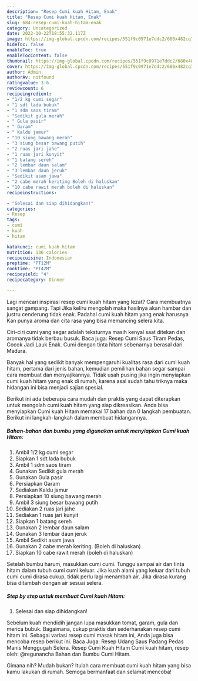 ```yaml
---
description: "Resep Cumi kuah Hitam, Enak"
title: "Resep Cumi kuah Hitam, Enak"
slug: 684-resep-cumi-kuah-hitam-enak
category: Uncategorized
date: 2022-10-22T18:55:32.117Z
image: https://img-global.cpcdn.com/recipes/551f9c0971e7ddc2/680x482cq70/cumi-kuah-hitam-foto-resep-utama.jpg
hideToc: false
enableToc: true
enableTocContent: false
thumbnail: https://img-global.cpcdn.com/recipes/551f9c0971e7ddc2/680x482cq70/cumi-kuah-hitam-foto-resep-utama.jpg
cover: https://img-global.cpcdn.com/recipes/551f9c0971e7ddc2/680x482cq70/cumi-kuah-hitam-foto-resep-utama.jpg
author: Admin
authorAv: notfound
ratingvalue: 3.6
reviewcount: 6
recipeingredient:
- "1/2 kg cumi segar"
- "1 sdt lada bubuk"
- "1 sdm saos tiram"
- "Sedikit gula merah"
- " Gula pasir"
- " Garam"
- " Kaldu jamur"
- "10 siung bawang merah"
- "3 siung besar bawang putih"
- "2 ruas jari jahe"
- "1 ruas jari kunyit"
- "1 batang sereh"
- "2 lembar daun salam"
- "3 lembar daun jeruk"
- "Sedikit asam jawa"
- "2 cabe merah keriting Boleh di haluskan"
- "10 cabe rawit merah boleh di haluskan"
recipeinstructions:

- "Selesai dan siap dihidangkan!"
categories:
- Resep
tags:
- cumi
- kuah
- hitam

katakunci: cumi kuah hitam 
nutrition: 136 calories
recipecuisine: Indonesian
preptime: "PT12M"
cooktime: "PT42M"
recipeyield: "4"
recipecategory: Dinner

---
```



Lagi mencari inspirasi resep cumi kuah hitam yang lezat? Cara membuatnya sangat gampang. Tapi Jika keliru mengolah maka hasilnya akan hambar dan justru cenderung tidak enak. Padahal cumi kuah hitam yang enak harusnya Kan punya aroma dan cita rasa yang bisa memancing selera kita.


Ciri-ciri cumi yang segar adalah teksturnya masih kenyal saat ditekan dan aromanya tidak berbau busuk. Baca juga: Resep Cumi Saus Tiram Pedas, Cocok Jadi Lauk Enak. Cumi dengan tinta hitam sebenarnya berasal dari Madura.

Banyak hal yang sedikit banyak mempengaruhi kualitas rasa dari cumi kuah hitam, pertama dari jenis bahan, kemudian pemilihan bahan segar sampai cara membuat dan menyajikannya. Tidak usah pusing jika ingin menyiapkan cumi kuah hitam yang enak di rumah, karena asal sudah tahu triknya maka hidangan ini bisa menjadi sajian spesial.


Berikut ini ada beberapa cara mudah dan praktis yang dapat diterapkan untuk mengolah cumi kuah hitam yang siap dikreasikan. Anda bisa menyiapkan Cumi kuah Hitam memakai 17 bahan dan 0 langkah pembuatan. Berikut ini langkah-langkah dalam membuat hidangannya.

<!--inarticleads1-->

##### Bahan-bahan dan bumbu yang digunakan untuk menyiapkan Cumi kuah Hitam:

1. Ambil 1/2 kg cumi segar
1. Siapkan 1 sdt lada bubuk
1. Ambil 1 sdm saos tiram
1. Gunakan Sedikit gula merah
1. Gunakan  Gula pasir
1. Persiapkan  Garam
1. Sediakan  Kaldu jamur
1. Persiapkan 10 siung bawang merah
1. Ambil 3 siung besar bawang putih
1. Sediakan 2 ruas jari jahe
1. Sediakan 1 ruas jari kunyit
1. Siapkan 1 batang sereh
1. Gunakan 2 lembar daun salam
1. Gunakan 3 lembar daun jeruk
1. Ambil Sedikit asam jawa
1. Gunakan 2 cabe merah keriting. (Boleh di haluskan)
1. Siapkan 10 cabe rawit merah (boleh di haluskan)


Setelah bumbu harum, masukkan cumi cumi. Tunggu sampai air dan tinta hitam dalam tubuh cumi cumi keluar. Jika kuah alami yang keluar dari tubuh cumi cumi dirasa cukup, tidak perlu lagi menambah air. Jika dirasa kurang bisa ditambah dengan air sesuai selera. 

<!--inarticleads2-->

##### Step by step untuk membuat Cumi kuah Hitam:


1. Selesai dan siap dihidangkan!

Sebelum kuah mendidih jangan lupa masukkan tomat, garam, gula dan merica bubuk. Bagaimana, cukup praktis dan sederhanakan resep cumi hitam ini. Sebagai variasi resep cumi masak hitam ini, Anda juga bisa mencoba resep berikut ini. Baca Juga: Resep Udang Saus Padang Pedas Manis Menggugah Selera. Resep Cumi Kuah Hitam Cumi kuah hitam, resep oleh: @regunancha Bahan dan Bumbu Cumi Hitam. 

Gimana nih? Mudah bukan? Itulah cara membuat cumi kuah hitam yang bisa kamu lakukan di rumah. Semoga bermanfaat dan selamat mencoba!
